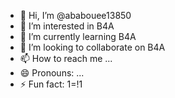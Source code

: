 - 👋 Hi, I’m @ababouee13850
- 👀 I’m interested in B4A
- 🌱 I’m currently learning B4A
- 💞️ I’m looking to collaborate on B4A
- 📫 How to reach me ...
- 😄 Pronouns: ...
- ⚡ Fun fact: 1=!1

<!---
ababouee13850/ababouee13850 is a ✨ special ✨ repository because its `README.md` (this file) appears on your GitHub profile.
You can click the Preview link to take a look at your changes.
--->
